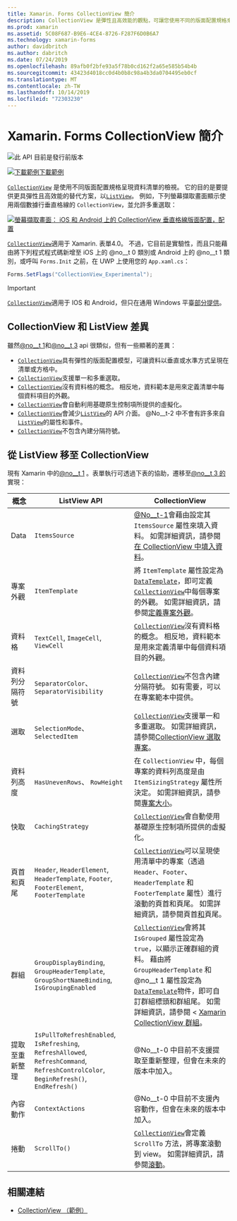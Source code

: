 ```yaml
---
title: Xamarin. Forms CollectionView 簡介
description: CollectionView 是彈性且高效能的觀點，可讓您使用不同的版面配置規格來呈現資料清單。
ms.prod: xamarin
ms.assetid: 5C08F687-B9E6-4CE4-8726-F287F6D0B6A7
ms.technology: xamarin-forms
author: davidbritch
ms.author: dabritch
ms.date: 07/24/2019
ms.openlocfilehash: 89afb0f2bfe93a5f78b0cd162f2a65e585b54b4b
ms.sourcegitcommit: 43423d4018cc0d4b0b8c98a4b3da0704495eb0cf
ms.translationtype: MT
ms.contentlocale: zh-TW
ms.lasthandoff: 10/14/2019
ms.locfileid: "72303230"
---
```

# <a name="xamarinforms-collectionview-introduction"></a>Xamarin. Forms CollectionView 簡介

![此 API 目前是發行前版本](~/media/shared/preview.png)

[![下載範例](~/media/shared/download.png)下載範例](https://docs.microsoft.com/samples/xamarin/xamarin-forms-samples/userinterface-collectionviewdemos/)

[`CollectionView`](xref:Xamarin.Forms.CollectionView) 是使用不同版面配置規格呈現資料清單的檢視。 它的目的是要提供更具彈性且高效能的替代方案，以[`ListView`](xref:Xamarin.Forms.ListView)。 例如，下列螢幕擷取畫面顯示使用兩個數據行垂直格線的 `CollectionView`，並允許多重選取：

[![螢幕擷取畫面： iOS 和 Android 上的 CollectionView 垂直格線版面配置，](introduction-images/verticalgrid-multipleselection.png "具有多重選取專案的 CollectionView 垂直格線版面")配置](introduction-images/verticalgrid-multipleselection-large.png#lightbox "具有多個選取範圍的 CollectionView 垂直格線版面配置")

[`CollectionView`](xref:Xamarin.Forms.CollectionView)適用于 Xamarin. 表單4.0。 不過，它目前是實驗性，而且只能藉由將下列程式程式碼新增至 iOS 上的 @no__t 0 類別或 Android 上的 @no__t 1 類別，或呼叫 `Forms.Init` 之前，在 UWP 上使用您的 `App.xaml.cs`：

```csharp
Forms.SetFlags("CollectionView_Experimental");
```

> [!IMPORTANT]
> [`CollectionView`](xref:Xamarin.Forms.CollectionView)適用于 IOS 和 Android，但只在通用 Windows 平臺[部分提供](https://gist.github.com/hartez/7d0edd4182dbc7de65cebc6c67f72e14)。

## <a name="collectionview-and-listview-differences"></a>CollectionView 和 ListView 差異

雖然[@no__t 1](xref:Xamarin.Forms.CollectionView)和[@no__t 3](xref:Xamarin.Forms.ListView) api 很類似，但有一些顯著的差異：

- [`CollectionView`](xref:Xamarin.Forms.CollectionView)具有彈性的版面配置模型，可讓資料以垂直或水準方式呈現在清單或方格中。
- [`CollectionView`](xref:Xamarin.Forms.CollectionView)支援單一和多重選取。
- [`CollectionView`](xref:Xamarin.Forms.CollectionView)沒有資料格的概念。 相反地，資料範本是用來定義清單中每個資料項目的外觀。
- [`CollectionView`](xref:Xamarin.Forms.CollectionView)會自動利用基礎原生控制項所提供的虛擬化。
- [`CollectionView`](xref:Xamarin.Forms.CollectionView)會減少[`ListView`](xref:Xamarin.Forms.ListView)的 API 介面。 @No__t-2 中不會有許多來自[`ListView`](xref:Xamarin.Forms.ListView)的屬性和事件。
- [`CollectionView`](xref:Xamarin.Forms.CollectionView)不包含內建分隔符號。

## <a name="move-from-listview-to-collectionview"></a>從 ListView 移至 CollectionView

現有 Xamarin 中的[@no__t 1](xref:Xamarin.Forms.ListView) 。表單執行可透過下表的協助，遷移至[@no__t 3 的](xref:Xamarin.Forms.CollectionView)實現：

| 概念 | ListView API | CollectionView |
|---|---|---|
| Data | `ItemsSource` | [@No__t-1](xref:Xamarin.Forms.CollectionView)會藉由設定其 `ItemsSource` 屬性來填入資料。 如需詳細資訊，請參閱[在 CollectionView 中填入資料](populate-data.md#populate-a-collectionview-with-data)。 |
| 專案外觀 | `ItemTemplate` | 將 `ItemTemplate` 屬性設定為[`DataTemplate`](xref:Xamarin.Forms.DataTemplate)，即可定義[`CollectionView`](xref:Xamarin.Forms.CollectionView)中每個專案的外觀。 如需詳細資訊，請參閱[定義專案外觀](populate-data.md#define-item-appearance)。 |
| 資料格 | `TextCell`, `ImageCell`, `ViewCell` | [`CollectionView`](xref:Xamarin.Forms.CollectionView)沒有資料格的概念。 相反地，資料範本是用來定義清單中每個資料項目的外觀。 |
| 資料列分隔符號 | `SeparatorColor`、 `SeparatorVisibility` | [`CollectionView`](xref:Xamarin.Forms.CollectionView)不包含內建分隔符號。 如有需要，可以在專案範本中提供。 |
| 選取 | `SelectionMode`、 `SelectedItem` | [`CollectionView`](xref:Xamarin.Forms.CollectionView)支援單一和多重選取。 如需詳細資訊，請參閱[CollectionView 選取專案](selection.md)。 |
| 資料列高度 | `HasUnevenRows`、 `RowHeight` | 在 `CollectionView` 中，每個專案的資料列高度是由 `ItemSizingStrategy` 屬性所決定。 如需詳細資訊，請參閱[專案大小](layout.md#item-sizing)。|
| 快取 | `CachingStrategy` | [`CollectionView`](xref:Xamarin.Forms.CollectionView)會自動使用基礎原生控制項所提供的虛擬化。 |
| 頁首和頁尾 | `Header`, `HeaderElement`, `HeaderTemplate`, `Footer`, `FooterElement`, `FooterTemplate` | [`CollectionView`](xref:Xamarin.Forms.CollectionView)可以呈現使用清單中的專案（透過 `Header`、`Footer`、`HeaderTemplate` 和 `FooterTemplate` 屬性）進行滾動的頁首和頁尾。 如需詳細資訊，請參閱頁首[和](layout.md#headers-and-footers)頁尾。 |
| 群組 | `GroupDisplayBinding`, `GroupHeaderTemplate`, `GroupShortNameBinding`, `IsGroupingEnabled` | [`CollectionView`](xref:Xamarin.Forms.CollectionView)會將其 `IsGrouped` 屬性設定為 `true`，以顯示正確群組的資料。 藉由將 `GroupHeaderTemplate` 和 @no__t 1 屬性設定為[`DataTemplate`](xref:Xamarin.Forms.DataTemplate)物件，即可自訂群組標頭和群組尾。 如需詳細資訊，請參閱 < [Xamarin CollectionView 群組](grouping.md)。 |
| 提取至重新整理 | `IsPullToRefreshEnabled`, `IsRefreshing`, `RefreshAllowed`, `RefreshCommand`, `RefreshControlColor`, `BeginRefresh()`, `EndRefresh()` | @No__t-0 中目前不支援提取至重新整理，但會在未來的版本中加入。 |
| 內容動作 | `ContextActions` | @No__t-0 中目前不支援內容動作，但會在未來的版本中加入。 |
| 捲動 | `ScrollTo()` | [`CollectionView`](xref:Xamarin.Forms.CollectionView)會定義 `ScrollTo` 方法，將專案滾動到 view。 如需詳細資訊，請參閱[滾動](scrolling.md)。 |

## <a name="related-links"></a>相關連結

- [CollectionView （範例）](https://docs.microsoft.com/samples/xamarin/xamarin-forms-samples/userinterface-collectionviewdemos/)
